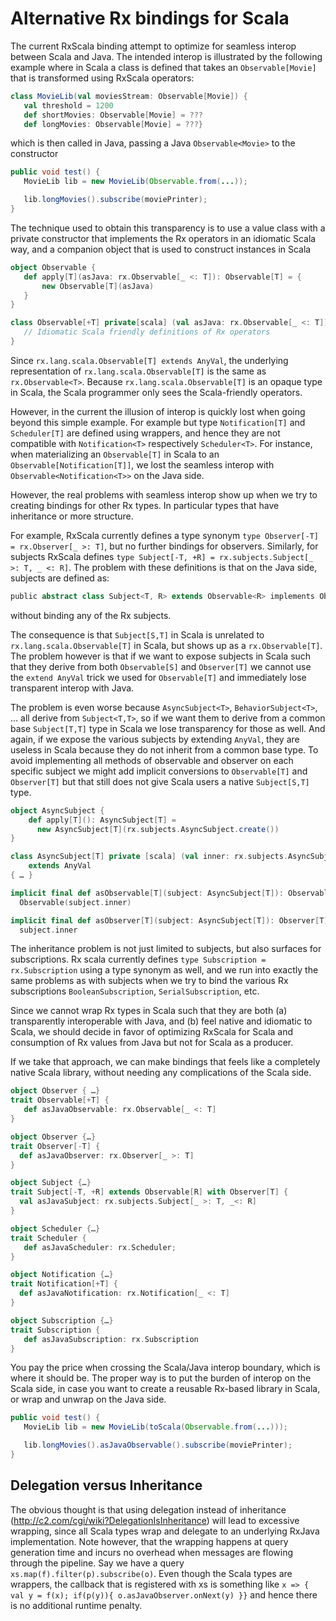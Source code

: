 Alternative Rx bindings for Scala
=================================

The current RxScala binding attempt to optimize for seamless interop between Scala and Java.
The intended interop is illustrated by the following example where in Scala a class is defined that takes
an `Observable[Movie]` that is transformed using RxScala operators:
```scala
class MovieLib(val moviesStream: Observable[Movie]) {
   val threshold = 1200
   def shortMovies: Observable[Movie] = ???
   def longMovies: Observable[Movie] = ???}
```
which is then called in Java, passing a Java `Observable<Movie>` to the constructor
```java
public void test() {
   MovieLib lib = new MovieLib(Observable.from(...));

   lib.longMovies().subscribe(moviePrinter);
}
```
The technique used to obtain this transparency is to use a value class with a private constructor that implements
the Rx operators in an idiomatic Scala way, and a companion object that is used to construct instances in Scala
```scala
object Observable {
   def apply[T](asJava: rx.Observable[_ <: T]): Observable[T] = {
       new Observable[T](asJava)
   }
}

class Observable[+T] private[scala] (val asJava: rx.Observable[_ <: T])  extends AnyVal {
   // Idiomatic Scala friendly definitions of Rx operators
}
```
Since `rx.lang.scala.Observable[T] extends AnyVal`, the underlying representation of `rx.lang.scala.Observable[T]`
is the same as `rx.Observable<T>`. Because `rx.lang.scala.Observable[T]` is an opaque type in Scala,
the Scala programmer only sees the Scala-friendly operators.

However, in the current the illusion of interop is quickly lost when going beyond this simple example.
For example but type `Notification[T]` and `Scheduler[T]` are defined using wrappers,
and hence they are not compatible with `Notification<T>` respectively `Scheduler<T>`.
For instance, when materializing an `Observable[T]` in Scala to an `Observable[Notification[T]]`,
we lost the seamless interop with `Observable<Notification<T>>` on the Java side.

However, the real problems with seamless interop show up when we try to creating bindings for other Rx types.
In particular types that have inheritance or more structure.

For example, RxScala currently defines a type synonym `type Observer[-T] = rx.Observer[_ >: T]`,
but no further bindings for observers.
Similarly, for subjects RxScala defines `type Subject[-T, +R] = rx.subjects.Subject[_ >: T, _ <: R]`.
The problem with these definitions is that on the Java side, subjects are defined as:
```scala
public abstract class Subject<T, R> extends Observable<R> implements Observer<T> { …}
```
without binding any of the Rx subjects.

The consequence is that `Subject[S,T]` in Scala is unrelated to `rx.lang.scala.Observable[T]` in Scala,
but shows up as a `rx.Observable[T]`. The problem however is that if we want to expose subjects in Scala
such that they derive from both `Observable[S]` and `Observer[T]` we cannot use the `extend AnyVal` trick
we used for `Observable[T]` and immediately lose transparent interop with Java.

The problem is even worse because `AsyncSubject<T>`, `BehaviorSubject<T>`, … all derive from `Subject<T,T>`,
so if we want them to derive from a common base `Subject[T,T]` type in Scala we lose transparency for those as well.
And again, if we expose the various subjects by extending `AnyVal`, they are useless in Scala because they do not inherit
from a common base type. To avoid implementing all methods of observable and observer on each specific subject
we might add implicit conversions to `Observable[T]` and `Observer[T]` but that still does not give Scala users
a native `Subject[S,T]` type.
```scala
object AsyncSubject {
    def apply[T](): AsyncSubject[T] =
      new AsyncSubject[T](rx.subjects.AsyncSubject.create())
}

class AsyncSubject[T] private [scala] (val inner: rx.subjects.AsyncSubject[T])
    extends AnyVal
{ … }

implicit final def asObservable[T](subject: AsyncSubject[T]): Observable[T] =
  Observable(subject.inner)

implicit final def asObserver[T](subject: AsyncSubject[T]): Observer[T] =
  subject.inner
```
The inheritance problem is not just limited to subjects, but also surfaces for subscriptions.
Rx scala currently defines `type Subscription = rx.Subscription` using a type synonym as well,
and we run into exactly the same problems as with subjects when we try to bind the
various Rx subscriptions `BooleanSubscription`, `SerialSubscription`,  etc.

Since we cannot wrap Rx types in Scala such that they are both (a) transparently interoperable with Java,
and (b) feel native and idiomatic to Scala, we should decide in favor of optimizing RxScala for Scala
and consumption of Rx values from Java but not for Scala as a producer.

If we take that approach, we can make bindings that feels like a completely native Scala library,
without needing any complications of the Scala side.
```scala
object Observer { …}
trait Observable[+T] {
   def asJavaObservable: rx.Observable[_ <: T]
}

object Observer {…}
trait Observer[-T] {
  def asJavaObserver: rx.Observer[_ >: T]
}

object Subject {…}
trait Subject[-T, +R] extends Observable[R] with Observer[T] {
  val asJavaSubject: rx.subjects.Subject[_ >: T, _<: R]
}

object Scheduler {…}
trait Scheduler {
   def asJavaScheduler: rx.Scheduler;
}

object Notification {…}
trait Notification[+T] {
  def asJavaNotification: rx.Notification[_ <: T]
}

object Subscription {…}
trait Subscription {
   def asJavaSubscription: rx.Subscription
}
```
You pay the price when crossing the Scala/Java interop boundary, which is where it should be.
The proper way is to put the burden of interop on the Scala side, in case you want to create
a reusable Rx-based library in Scala, or wrap and unwrap on the Java side.
```java
public void test() {
   MovieLib lib = new MovieLib(toScala(Observable.from(...)));

   lib.longMovies().asJavaObservable().subscribe(moviePrinter);
}
```
Delegation versus Inheritance
-----------------------------
The obvious thought is that using delegation instead of inheritance (http://c2.com/cgi/wiki?DelegationIsInheritance)
will lead to excessive wrapping, since all Scala types wrap and delegate to an underlying RxJava implementation.
Note however, that the wrapping happens at query generation time and incurs no overhead when messages are flowing
through the pipeline. Say we have a query `xs.map(f).filter(p).subscribe(o)`. Even though the Scala types are wrappers,
the callback that is registered with xs is something like `x => { val y = f(x); if(p(y)){ o.asJavaObserver.onNext(y) }}`
and hence there is no additional runtime penalty.